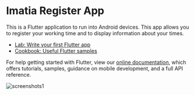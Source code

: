 # Imatia Register App

This is a Flutter application to run into Android devices.
This app allows you to register your working time and to display information about your times.


- [Lab: Write your first Flutter app](https://flutter.dev/docs/get-started/codelab)
- [Cookbook: Useful Flutter samples](https://flutter.dev/docs/cookbook)

For help getting started with Flutter, view our
[online documentation](https://flutter.dev/docs), which offers tutorials,
samples, guidance on mobile development, and a full API reference.


![screenshots1](screenshots/screenshots1.PNG)
